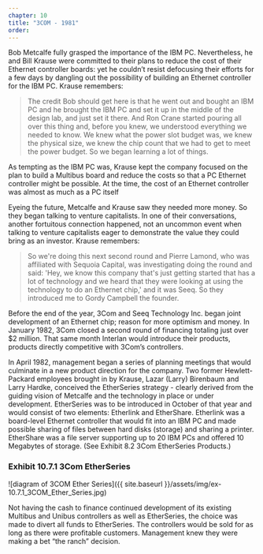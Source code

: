 ```yaml
---
chapter: 10
title: "3COM - 1981"
order: 
---
```


Bob Metcalfe fully grasped the importance of the IBM PC. Nevertheless, he and Bill Krause were committed to their plans to reduce the cost of their Ethernet controller boards: yet he couldn’t resist defocusing their efforts for a few days by dangling out the possibility of building an Ethernet controller for the IBM PC. Krause remembers:

>The credit Bob should get here is that he went out and bought an IBM PC and he brought the IBM PC and set it up in the middle of the design lab, and just set it there. And Ron Crane started pouring all over this thing and, before you knew, we understood everything we needed to know. We knew what the power slot budget was, we knew the physical size, we knew the chip count that we had to get to meet the power budget. So we began learning a lot of things.

As tempting as the IBM PC was, Krause kept the company focused on the plan to build a Multibus board and reduce the costs so that a PC Ethernet controller might be possible. At the time, the cost of an Ethernet controller was almost as much as a PC itself

Eyeing the future, Metcalfe and Krause saw they needed more money. So they began talking to venture capitalists. In one of their conversations, another fortuitous connection happened, not an uncommon event when talking to venture capitalists eager to demonstrate the value they could bring as an investor. Krause remembers:

>So we're doing this next second round and Pierre Lamond, who was affiliated with Sequoia Capital, was investigating doing the round and said: 'Hey, we know this company that's just getting started that has a lot of technology and we heard that they were looking at using the technology to do an Ethernet chip,' and it was Seeq. So they introduced me to Gordy Campbell the founder.

Before the end of the year, 3Com and Seeq Technology Inc. began joint development of an Ethernet chip; reason for more optimism and money. In January 1982, 3Com closed a second round of financing totaling just over $2 million. That same month Interlan would introduce their products, products directly competitive with 3Com’s controllers.

In April 1982, management began a series of planning meetings that would culminate in a new product direction for the company. Two former Hewlett-Packard employees brought in by Krause, Lazar (Larry) Birenbaum and Larry Hardke, conceived the EtherSeries strategy - clearly derived from the guiding vision of Metcalfe and the technology in place or under development. EtherSeries was to be introduced in October of that year and would consist of two elements: Etherlink and EtherShare. Etherlink was a board-level Ethernet controller that would fit into an IBM PC and made possible sharing of files between hard disks (storage) and sharing a printer. EtherShare was a file server supporting up to 20 IBM PCs and offered 10 Megabytes of storage. (See Exhibit 8.2 3Com EtherSeries Products.)

### Exhibit 10.7.1 3Com EtherSeries

![diagram of 3COM Ether Series]({{ site.baseurl }}/assets/img/ex-10.7.1_3COM_Ether_Series.jpg)

Not having the cash to finance continued development of its existing Multibus and Unibus controllers as well as EtherSeries, the choice was made to divert all funds to EtherSeries. The controllers would be sold for as long as there were profitable customers. Management knew they were making a bet “the ranch” decision.
